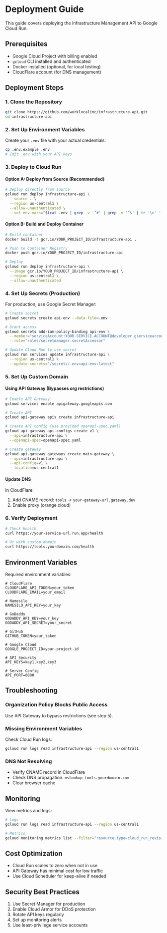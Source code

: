 # Deployment Guide

This guide covers deploying the Infrastructure Management API to Google Cloud Run.

## Prerequisites

- Google Cloud Project with billing enabled
- `gcloud` CLI installed and authenticated
- Docker installed (optional, for local testing)
- CloudFlare account (for DNS management)

## Deployment Steps

### 1. Clone the Repository

```bash
git clone https://github.com/worklocalinc/infrastructure-api.git
cd infrastructure-api
```

### 2. Set Up Environment Variables

Create your `.env` file with your actual credentials:

```bash
cp .env.example .env
# Edit .env with your API keys
```

### 3. Deploy to Cloud Run

#### Option A: Deploy from Source (Recommended)

```bash
# Deploy directly from source
gcloud run deploy infrastructure-api \
  --source . \
  --region us-central1 \
  --allow-unauthenticated \
  --set-env-vars="$(cat .env | grep -v '^#' | grep -v '^$' | tr '\n' ',')"
```

#### Option B: Build and Deploy Container

```bash
# Build container
docker build -t gcr.io/YOUR_PROJECT_ID/infrastructure-api .

# Push to Container Registry
docker push gcr.io/YOUR_PROJECT_ID/infrastructure-api

# Deploy
gcloud run deploy infrastructure-api \
  --image gcr.io/YOUR_PROJECT_ID/infrastructure-api \
  --region us-central1 \
  --allow-unauthenticated
```

### 4. Set Up Secrets (Production)

For production, use Google Secret Manager:

```bash
# Create secret
gcloud secrets create api-env --data-file=.env

# Grant access
gcloud secrets add-iam-policy-binding api-env \
  --member="serviceAccount:YOUR-SERVICE-ACCOUNT@developer.gserviceaccount.com" \
  --role="roles/secretmanager.secretAccessor"

# Update Cloud Run to use secret
gcloud run services update infrastructure-api \
  --region us-central1 \
  --update-secrets="/secrets/.env=api-env:latest"
```

### 5. Set Up Custom Domain

#### Using API Gateway (Bypasses org restrictions)

```bash
# Enable API Gateway
gcloud services enable apigateway.googleapis.com

# Create API
gcloud api-gateway apis create infrastructure-api

# Create API config (use provided openapi-spec.yaml)
gcloud api-gateway api-configs create v1 \
  --api=infrastructure-api \
  --openapi-spec=openapi-spec.yaml

# Create gateway
gcloud api-gateway gateways create main-gateway \
  --api=infrastructure-api \
  --api-config=v1 \
  --location=us-central1
```

#### Update DNS

In CloudFlare:
1. Add CNAME record: `tools` → `your-gateway-url.gateway.dev`
2. Enable proxy (orange cloud)

### 6. Verify Deployment

```bash
# Check health
curl https://your-service-url.run.app/health

# Or with custom domain
curl https://tools.yourdomain.com/health
```

## Environment Variables

Required environment variables:

```env
# CloudFlare
CLOUDFLARE_API_TOKEN=your_token
CLOUDFLARE_EMAIL=your_email

# Namesilo
NAMESILO_API_KEY=your_key

# GoDaddy
GODADDY_API_KEY=your_key
GODADDY_API_SECRET=your_secret

# GitHub
GITHUB_TOKEN=your_token

# Google Cloud
GOOGLE_PROJECT_ID=your-project-id

# API Security
API_KEYS=key1,key2,key3

# Server Config
API_PORT=8080
```

## Troubleshooting

### Organization Policy Blocks Public Access

Use API Gateway to bypass restrictions (see step 5).

### Missing Environment Variables

Check Cloud Run logs:
```bash
gcloud run logs read infrastructure-api --region us-central1
```

### DNS Not Resolving

- Verify CNAME record in CloudFlare
- Check DNS propagation: `nslookup tools.yourdomain.com`
- Clear browser cache

## Monitoring

View metrics and logs:
```bash
# Logs
gcloud run logs read infrastructure-api --region us-central1

# Metrics
gcloud monitoring metrics list --filter="resource.type=cloud_run_revision"
```

## Cost Optimization

- Cloud Run scales to zero when not in use
- API Gateway has minimal cost for low traffic
- Use Cloud Scheduler for keep-alive if needed

## Security Best Practices

1. Use Secret Manager for production
2. Enable Cloud Armor for DDoS protection
3. Rotate API keys regularly
4. Set up monitoring alerts
5. Use least-privilege service accounts
